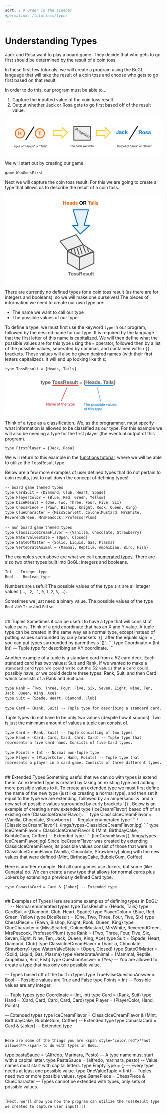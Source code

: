 ```yaml
---
sort: 2 # Order in the sidebar
#permalink: /tutorials/types
---
```

 
# Understanding Types

Jack and Rosa want to play a board game. They decide that who gets to go first should be determined by the result of a coin toss.

In these first few tutorials, we will create a program using the BoGL language that will take the result of a coin toss and choose who gets to go first based on that result.

In order to do this, our program must be able to...

1. Capture the inputted value of the coin toss result.
2. Output whether Jack or Rosa gets to go first based off of the result value.

![program input and output diagram](../imgs/types-program-diagram.jpg)

We will start out by creating our game.

```
game WhoGoesFirst
```

Next we will capture the coin toss result. For this we are going to create a type that allows us to describe the result of a coin toss.

![toss result variable type diagram](../imgs/types-tossresult-diagram.jpg)


There are currently no defined types for a coin toss result (as there are for integers and booleans), so we will make one ourselves!
The pieces of information we need to create our own type are: 

* The name we want to call our type
* The possible values of our type

To define a type, we must first use the keyword `type` in our program, followed by the desired name for our type. It is required by the language that the first letter of this name is capitalized. We will then define what the possible values are for this type using the `=` operator, followed then by a list of the possible values, seperated by commas, and contained within `{}` brackets. These values will also be given desired names (with their first letters capitalized). It will end up looking like this:

```
type TossResult = {Heads, Tails}
```

![analysis of declaring a type](../imgs/types-code-analysis.jpg)

Think of a type as a classification. We, as the programmer, must specify what information is allowed to be classified as our type.
For this example we will also be needing a type for the first player (the eventual output of this program).
```
type FirstPlayer = {Jack, Rosa}
```
We will return to this example in the [functions tutorial](./functions), where we will be able to utilize the TossResult type.

Below are a few more examples of user defined types that do not pertain to coin results, just to nail down the concept of defining types!

```
-- board game themed types
type CardSuit = {Diamond, Club, Heart, Spade}
type PlayerColor = {Blue, Red, Green, Yellow}
type DiceResult = {One, Two, Three, Four, Five, Six}
type ChessPiece = {Pawn, Bishop, Knight, Rook, Queen, King}
type ClueCharacter = {MissScarlett, ColonelMustard, MrsWhite, ReverendGreen, MrsPeacock, ProfessorPlum}
 
-- non board game themed types
type ClassicIceCreamFlavor = {Vanilla, Chocolate, Strawberry}
type WaterValveState = {Open, Closed}
type StateOfMatter = {Solid, Liquid, Gas, Plasma}
type VertebrateAnimal = {Mammal, Reptile, Amphibian, Bird, Fish} 
```

The examples seen above are what we call [enumerated types](https://en.wikipedia.org/wiki/Enumerated_type).
There are also two other types built into BoGL: integers and booleans.

```
Int -- Integer type
Bool -- Boolean type
```
Numbers are useful! The possible values of the type `Int` are all integer values (..., `-2`, `-1`, `0`, `1`, `2`, `3`, ...).

Sometimes we just need a binary value. The possible values of the type `Bool` are `True` and `False`.

<br/>
## Tuples
Sometimes it can be useful to have a type that will consist of value pairs. Think of a grid coordinate that has an X and Y value.
A tuple type can be created in the same way as a normal type, except instead of putting values surrounded by curly brackets `{}` after the equals sign `=`, you can put types surrounded by parenthesis `()`.
```
type Coordinate = (Int, Int) -- Tuple type for describing an XY coordinate.
```

Another example of a tuple is a standard card from a 52 card deck. Each standard card has two values: Suit and Rank. If we wanted to make a standard card type we could write out the 52 values that a card could possibly have, _or_ we could declare three types: Rank, Suit, and then Card which consists of a Rank and Suit pair.
```
type Rank = {Two, Three, Four, Five, Six, Seven, Eight, Nine, Ten, Jack, Queen, King, Ace}
type Suit = {Spade, Heart, Diamond, Club}

type Card = (Rank, Suit) -- Tuple type for describing a standard card.
```

Tuple types do not have to be only two values (despite how it sounds). Two is just the minimum amount of values a tuple can consist of.
```
type Card = (Rank, Suit) -- Tuple consisting of two types
type Hand = (Card, Card, Card, Card, Card) -- Tuple type that represents a five card hand. Consists of five Card types.

type Points = Int -- Normal non-tuple type
type Player = (PlayerColor, Hand, Points) -- Tuple type that represents a player in a card game. Consists of three different types.
```

<br/>
## Extended Types
Something useful that we can do with types is extend them. An extended type is created by taking an existing type and adding more possible values to it.
To create an extended type we must first define the name of the new type (just like creating a normal type), and then set it equal to the type we are extending, followed by an ampersand `&` and a new set of possible values surrounded by curly brackets `{}`. Below is an example of creating a new extended type (IceCreamFlavor) based off of an existing one (ClassicIceCreamFlavor).
```
type ClassicIceCreamFlavor = {Vanilla, Chocolate, Strawberry} -- Regular enumerated type
```
![ClassicIceCreamFlavor](../imgs/types-ClassicIceCreamFlavor.jpg)
```
type IceCreamFlavor = ClassicIceCreamFlavor & {Mint, BirthdayCake, BubbleGum, Coffee} -- Extended type
```
![IceCreamFlavor](../imgs/types-IceCreamFlavor.jpg)
Since IceCreamFlavor was created by extending ClassicIceCreamFlavor, its possible values consist of those that were in ClassicIceCreamFlavor (Vanilla, Chocolate, Strawberry) along with the new values that were defined (Mint, BirthdayCake, BubbleGum, Coffee).

Here is another example. Not all card games use Jokers, but some (like [Canasta](https://en.wikipedia.org/wiki/Canasta)) do. We can create a new type that allows for normal cards plus Jokers by extending a previously defined Card type.

```
type CanastaCard = Card & {Joker} -- Extended type
```

<br/>
## Examples of Types
Here are some examples of defining types in BoGL:
```
-- Normal enumerated types
type TossResult = {Heads, Tails}
type CardSuit = {Diamond, Club, Heart, Spade}
type PlayerColor = {Blue, Red, Green, Yellow}
type DiceResult = {One, Two, Three, Four, Five, Six}
type ChessPiece = {Pawn, Bishop, Knight, Rook, Queen, King}
type ClueCharacter = {MissScarlett, ColonelMustard, MrsWhite, ReverendGreen, MrsPeacock, ProfessorPlum}
type Rank = {Two, Three, Four, Five, Six, Seven, Eight, Nine, Ten, Jack, Queen, King, Ace}
type Suit = {Spade, Heart, Diamond, Club}
type ClassicIceCreamFlavor = {Vanilla, Chocolate, Strawberry}
type WaterValveState = {Open, Closed}
type StateOfMatter = {Solid, Liquid, Gas, Plasma}
type VertebrateAnimal = {Mammal, Reptile, Amphibian, Bird, Fish} 
type QuestionAnswer = {Yes} -- You are allowed to create a type that has only one possible value.

-- Types based off of the built in types
type TrueFalseQuestionAnswer = Bool -- Possible values are True and False
type Points = Int -- Possible values are any integer

-- Tuple types
type Coordinate = (Int, Int)
type Card = (Rank, Suit) 
type Hand = (Card, Card, Card, Card, Card) 
type Player = (PlayerColor, Hand, Points) 

-- Extended types
type IceCreamFlavor = ClassicIceCreamFlavor & {Mint, BirthdayCake, BubbleGum, Coffee} -- Extended type
type CanastaCard = Card & {Joker} -- Extended type
```
 
Here are some of the things you are <span style="color:red">**not allowed**</span> to do with types in BoGL:
``` 
type pastaSauce = {Alfredo, Marinara, Pesto} -- A type name must start with a capital letter.
type PastaSauce = {alfredo, marinara, pesto} -- Value names must start with capital letters.
type EmptyType = {} -- Every type needs at least one possible value.
type OneValueTuple = (Int) -- Tuples need two or more possible values.
type GamePiece = ChessPiece & ClueCharacter -- Types cannot be extended with types, only sets of possible values.
```

[Next, we'll show you how the program can utilize the TossResult type we created to capture user input!]()
